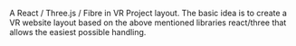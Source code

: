 A React / Three.js / Fibre in VR Project layout.
The basic idea is to create a VR website layout based on the above mentioned libraries react/three that allows the easiest possible handling.

